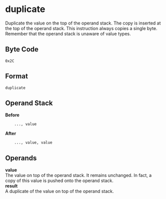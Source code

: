# duplicate

Duplicate the value on the top of the operand stack. The copy is inserted
at the top of the operand stack. This instruction always copies a single
byte. Remember that the operand stack is unaware of value types.

## Byte Code
```
0x2C
```

## Format
```
duplicate
```

## Operand Stack
**Before**  
```
    ..., value
```
**After**  
```
    ..., value, value
```

## Operands
**value**  
    The value on top of the operand stack. It remains unchanged.
    In fact, a copy of this value is pushed onto the operand stack.  
**result**  
    A duplicate of the value on top of the operand stack.